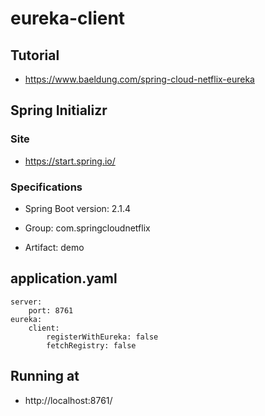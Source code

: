# eureka-client

## Tutorial

- https://www.baeldung.com/spring-cloud-netflix-eureka

## Spring Initializr

### Site
- https://start.spring.io/

### Specifications

- Spring Boot version: 2.1.4

- Group: com.springcloudnetflix
- Artifact: demo

## application.yaml
```
server:
    port: 8761
eureka:
    client:
        registerWithEureka: false
        fetchRegistry: false
```

## Running at
- http://localhost:8761/